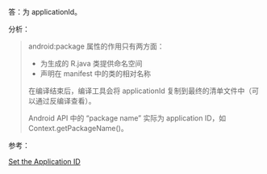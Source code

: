 答：为 applicationId。

分析：    

> android:package 属性的作用只有两方面：
>
> + 为生成的 R.java 类提供命名空间
> + 声明在 manifest 中的类的相对名称
>
> 在编译结束后，编译工具会将 applicationId 复制到最终的清单文件中（可以通过反编译查看）。
>
> Android API 中的 “package name” 实际为 application ID，如 Context.getPackageName()。



参考：    

[Set the Application ID](https://developer.android.com/studio/build/application-id.html)



